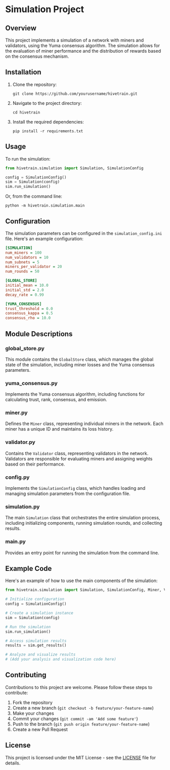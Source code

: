 # Simulation Project

## Overview

This project implements a simulation of a network with miners and validators, using the Yuma consensus algorithm. The simulation allows for the evaluation of miner performance and the distribution of rewards based on the consensus mechanism.

## Installation

1. Clone the repository:
   ```
   git clone https://github.com/yourusername/hivetrain.git
   ```
2. Navigate to the project directory:
   ```
   cd hivetrain
   ```
3. Install the required dependencies:
   ```
   pip install -r requirements.txt
   ```

## Usage

To run the simulation:

```python
from hivetrain.simulation import Simulation, SimulationConfig

config = SimulationConfig()
sim = Simulation(config)
sim.run_simulation()
```

Or, from the command line:

```
python -m hivetrain.simulation.main
```

## Configuration

The simulation parameters can be configured in the `simulation_config.ini` file. Here's an example configuration:

```ini
[SIMULATION]
num_miners = 100
num_validators = 10
num_subnets = 5
miners_per_validator = 20
num_rounds = 50

[GLOBAL_STORE]
initial_mean = 10.0
initial_std = 2.0
decay_rate = 0.99

[YUMA_CONSENSUS]
trust_threshold = 0.0
consensus_kappa = 0.5
consensus_rho = 10.0
```

## Module Descriptions

### global_store.py

This module contains the `GlobalStore` class, which manages the global state of the simulation, including miner losses and the Yuma consensus parameters.

### yuma_consensus.py

Implements the Yuma consensus algorithm, including functions for calculating trust, rank, consensus, and emission.

### miner.py

Defines the `Miner` class, representing individual miners in the network. Each miner has a unique ID and maintains its loss history.

### validator.py

Contains the `Validator` class, representing validators in the network. Validators are responsible for evaluating miners and assigning weights based on their performance.

### config.py

Implements the `SimulationConfig` class, which handles loading and managing simulation parameters from the configuration file.

### simulation.py

The main `Simulation` class that orchestrates the entire simulation process, including initializing components, running simulation rounds, and collecting results.

### main.py

Provides an entry point for running the simulation from the command line.

## Example Code

Here's an example of how to use the main components of the simulation:

```python
from hivetrain.simulation import Simulation, SimulationConfig, Miner, Validator, GlobalStore

# Initialize configuration
config = SimulationConfig()

# Create a simulation instance
sim = Simulation(config)

# Run the simulation
sim.run_simulation()

# Access simulation results
results = sim.get_results()

# Analyze and visualize results
# (Add your analysis and visualization code here)
```

## Contributing

Contributions to this project are welcome. Please follow these steps to contribute:

1. Fork the repository
2. Create a new branch (`git checkout -b feature/your-feature-name`)
3. Make your changes
4. Commit your changes (`git commit -am 'Add some feature'`)
5. Push to the branch (`git push origin feature/your-feature-name`)
6. Create a new Pull Request

## License

This project is licensed under the MIT License - see the [LICENSE](LICENSE) file for details.